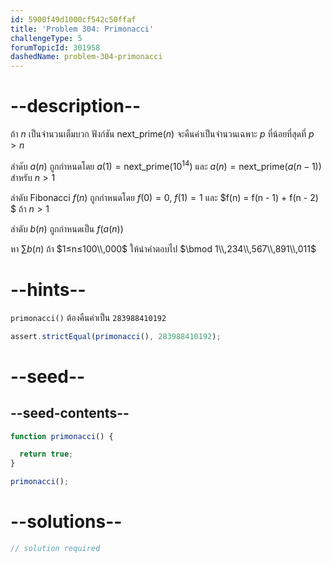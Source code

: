 ```yaml
---
id: 5900f49d1000cf542c50ffaf
title: 'Problem 304: Primonacci'
challengeType: 5
forumTopicId: 301958
dashedName: problem-304-primonacci
---
```


# --description--

ถ้า $n$ เป็นจำนวนเต็มบวก ฟังก์ชัน $\text{next_prime}(n)$ จะคืนค่าเป็นจำนวนเฉพาะ $p$ ที่น้อยที่สุดที่ $p > n$

ลำดับ $a(n)$ ถูกกำหนดโดย $a(1) = \text{next_prime}({10}^{14})$ และ $a(n) = \text{next_prime}(a(n - 1))$ สำหรับ $n > 1$

ลำดับ Fibonacci $f(n)$ ถูกกำหนดโดย $f(0) = 0$, $f(1) = 1$ และ $f(n) = f(n - 1) + f(n - 2) $ ถ้า $n > 1$

ลำดับ $b(n)$ ถูกกำหนดเป็น $f(a(n))$

หา $\sum b(n)$ ถ้า $1≤n≤100\\,000$ ให้นำคำตอบไป $\bmod 1\\,234\\,567\\,891\\,011$

# --hints--

`primonacci()` ต้องคืนค่าเป็น `283988410192`

```js
assert.strictEqual(primonacci(), 283988410192);
```

# --seed--

## --seed-contents--

```js
function primonacci() {

  return true;
}

primonacci();
```

# --solutions--

```js
// solution required
```
